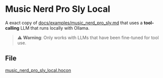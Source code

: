 # Music Nerd Pro Sly Local


A exact copy of [docs/examples/music_nerd_pro_sly.md](music_nerd_pro_sly.md) that uses a **tool-calling** LLM that runs locally with Ollama.

> ⚠️ **Warning**: Only works with LLMs that have been fine-tuned for tool use.

## File

[music_nerd_pro_sly_local.hocon](../../registries/music_nerd_pro_sly_local.hocon)